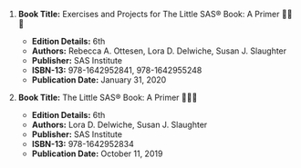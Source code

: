 1. **Book Title:** Exercises and Projects for The Little SAS® Book: A Primer 📒🔐✅
   - **Edition Details:** 6th
   - **Authors:** Rebecca A. Ottesen, Lora D. Delwiche, Susan J. Slaughter
   - **Publisher:** SAS Institute
   - **ISBN-13:** 978-1642952841, 978-1642955248
   - **Publication Date:** January 31, 2020

2. **Book Title:** The Little SAS® Book: A Primer 📒🔐✅
   - **Edition Details:** 6th
   - **Authors:** Lora D. Delwiche, Susan J. Slaughter
   - **Publisher:** SAS Institute
   - **ISBN-13:** 978-1642952834
   - **Publication Date:** October 11, 2019

